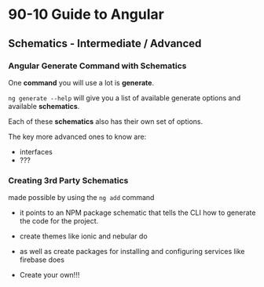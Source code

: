 # 90-10 Guide to Angular

## Schematics - Intermediate / Advanced

### Angular Generate Command with Schematics

One **command** you will use a lot is **generate**.

`ng generate --help` will give you a list of available generate options and available **schematics**.

Each of these **schematics** also has their own set of options.

The key more advanced ones to know are:

- interfaces
- ???

### Creating 3rd Party Schematics

made possible by using the `ng add` command

- it points to an NPM package schematic that tells the CLI how to generate the code for the project.

- create themes like ionic and nebular do
- as well as create packages for installing and configuring services like firebase does

- Create your own!!!


